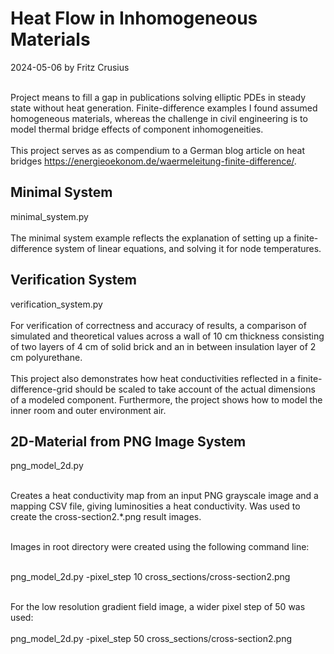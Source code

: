 <h1> Heat Flow in Inhomogeneous Materials</h1>

2024-05-06 by Fritz Crusius<br><br>

Project means to fill a gap in publications solving elliptic PDEs in
steady state without heat generation. Finite-difference examples I found 
assumed homogeneous materials, whereas the challenge in civil engineering
is to model thermal bridge effects of component inhomogeneities.<br><br>
This project serves as as compendium to a German blog article on heat bridges
https://energieoekonom.de/waermeleitung-finite-difference/.

<h2>Minimal System</h2>

minimal_system.py<br><br>
The minimal system example reflects the explanation of setting up a
finite-difference system of linear equations, and solving it for node temperatures.

<h2>Verification System</h2>

verification_system.py<br><br>
For verification of correctness and accuracy of results, a comparison of 
simulated and theoretical values across a wall of 10 cm thickness consisting
of two layers of 4 cm of solid brick and an in between insulation layer of
2 cm polyurethane.<br><br>
This project also demonstrates how heat conductivities reflected in a
finite-difference-grid should be scaled to take account of the actual 
dimensions of a modeled component. Furthermore, the project shows how 
to model the inner room and outer environment air.

<h2>2D-Material from PNG Image System</h2>

png_model_2d.py<br><br>

Creates a heat conductivity map from an input PNG grayscale image and a mapping
CSV file, giving luminosities a heat conductivity. Was used to create the
cross-section2.*.png result images.<br><br>

Images in root directory were created using the following command line: <br><br>

png_model_2d.py -pixel_step 10 cross_sections/cross-section2.png<br><br>

For the low resolution gradient field image, a wider pixel step of 50 was used:
<br><br>
png_model_2d.py -pixel_step 50 cross_sections/cross-section2.png








